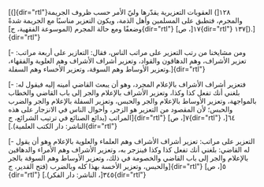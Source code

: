 [(]{dir="rtl"}١٢٨[) العقوبات التعزيرية يقدّرها وليّ الأمر حسب ظروف الجريمة
والمجرم، فتطبق على المسلمين وأهل الذمة، ويكون التعزير مناسبًا مع الجريمة
شدةً وضعفًا ومع حالة المجرم (الموسوعة الفقهية، ج]{dir="rtl"} ١٧[،
ص]{dir="rtl"} ١٣٧[).]{dir="rtl"}

[- ومن مشايخنا من رتب التعزير على مراتب الناس، فقال: التعازير على أربعة
مراتب: تعزير الأشراف، وهم الدهاقون والقواد، وتعزير أشراف الأشراف وهم
العلوية والفقهاء، وتعزير الأوساط وهم السوقة، وتعزير الأخساء وهم
السفلة.]{dir="rtl"}

[- فتعزير أشراف الأشراف بالإعلام المجرد، وهو أن يبعث القاضي أمينه إليه
فيقول له: بلغني أنك تفعل كذا وكذا، وتعزير الأشراف بالإعلام والجر إلى باب
القاضي والخطاب بالمواجهة، وتعزير الأوساط بالإعلام والجر والحبس، وتعزير
السفلة بالإعلام والجر والضرب والحبس؛ لأن المقصود من التعزير هو الزجر،
وأحوال الناس في الانزجار على هذه المراتب (بدائع الصنائع في ترتيب
الشرائع، ج]{dir="rtl"} ٧[، ص]{dir="rtl"} ٦٤[، الناشر: دار الكتب
العلمية).]{dir="rtl"}

[- التعزير على مراتب: تعزير أشراف الأشراف وهم العلماء والعلوية بالإعلام
وهو أن يقول له القاضي: بلغني أنك تفعل كذا وكذا فينزجر به، وتعزير الأشراف
وهم الأمراء والدهاقين بالإعلام والجر إلى باب القاضي والخصومة في ذلك،
وتعزير الأوساط وهم السوقة بالجر والحبس، وتعزير الأخسة بهذا كله وبالضرب
(فتح القدير، ج]{dir="rtl"} ٥[، ص]{dir="rtl"} ٣٤٥[، الناشر: دار
الفكر).]{dir="rtl"}

